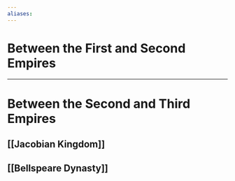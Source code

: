 ```yaml
---
aliases:
---
```


# Between the First and Second Empires


***

# Between the Second and Third Empires

## [[Jacobian Kingdom]] 

## [[Bellspeare Dynasty]]